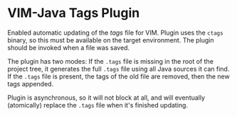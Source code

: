 VIM-Java Tags Plugin
====================

Enabled automatic updating of the *tags* file for VIM. Plugin uses the `ctags` binary,
so this must be available on the target environment. The plugin should be invoked when
a file was saved.

The plugin has two modes: If the `.tags` file is missing in the root of the project tree,
it generates the full `.tags` file using all Java sources it can find. If the `.tags` file
is present, the tags of the old file are removed, then the new tags appended.

Plugin is asynchronous, so it will not block at all, and will eventually (atomically) replace the `.tags`
file when it's finished updating.
